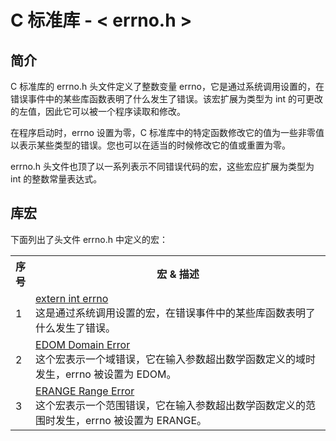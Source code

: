 # C 标准库 - < errno.h >

## 简介
C 标准库的 errno.h 头文件定义了整数变量 errno，它是通过系统调用设置的，在错误事件中的某些库函数表明了什么发生了错误。该宏扩展为类型为 int 的可更改的左值，因此它可以被一个程序读取和修改。

在程序启动时，errno 设置为零，C 标准库中的特定函数修改它的值为一些非零值以表示某些类型的错误。您也可以在适当的时候修改它的值或重置为零。

errno.h 头文件也顶了以一系列表示不同错误代码的宏，这些宏应扩展为类型为 int 的整数常量表达式。

## 库宏
下面列出了头文件 errno.h 中定义的宏：

</p> <table > <tr><th style="width:5%">序号</th><th>宏 &amp; 描述</th></tr> <tr><td>1</td><td><a href="errno.md">extern int errno</a><br />这是通过系统调用设置的宏，在错误事件中的某些库函数表明了什么发生了错误。</td></tr> <tr><td>2</td><td><a href="endm.md">EDOM Domain Error</a><br />这个宏表示一个域错误，它在输入参数超出数学函数定义的域时发生，errno 被设置为 EDOM。</td></tr> <tr><td>3</td><td><a href="erange.md">ERANGE Range Error</a><br />这个宏表示一个范围错误，它在输入参数超出数学函数定义的范围时发生，errno 被设置为 ERANGE。</td></tr> </table> 